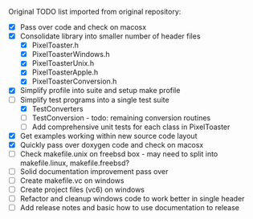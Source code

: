 Original TODO list imported from original repository:

- [x] Pass over code and check on macosx
- [x] Consolidate library into smaller number of header files
	- [x] PixelToaster.h
	- [x] PixelToasterWindows.h
	- [x] PixelToasterUnix.h
	- [x] PixelToasterApple.h
	- [x] PixelToasterConversion.h
- [x] Simplify profile into suite and setup make profile
- [ ] Simplify test programs into a single test suite
	- [x] TestConverters
	- [ ] TestConversion - todo: remaining conversion routines
	- [ ] Add comprehensive unit tests for each class in PixelToaster
- [x] Get examples working within new source code layout
- [x] Quickly pass over doxygen code and check on macosx
- [ ] Check makefile.unix on freebsd box - may need to split into makefile.linux, makefile.freebsd?
- [ ] Solid documentation improvement pass over
- [ ] Create makefile.vc on windows
- [ ] Create project files (vc6) on windows
- [ ] Refactor and cleanup windows code to work better in single header
- [ ] Add release notes and basic how to use documentation to release